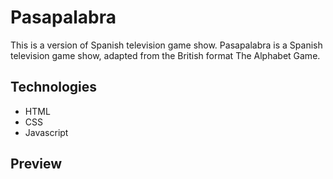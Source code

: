# Pasapalabra

This is a version of Spanish television game show.
Pasapalabra is a Spanish television game show, adapted from the British format The Alphabet Game.

## Technologies

* HTML
* CSS
* Javascript

## Preview


